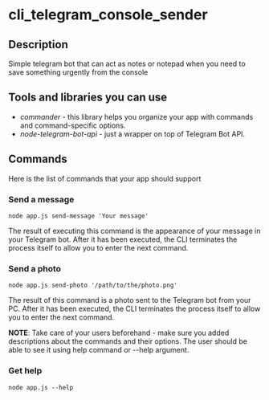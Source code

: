 # cli_telegram_console_sender

## Description
Simple telegram bot that can act as notes or notepad when you need to save something urgently from the console

## Tools and libraries you can use
- *commander* - this library helps you organize your app with commands and command-specific options.
- *node-telegram-bot-api* - just a wrapper on top of Telegram Bot API.

## Commands
Here is the list of commands that your app should support

### Send a message
`node app.js send-message 'Your message'`

The result of executing this command is the appearance of your message in your Telegram bot. After it has been executed, the CLI terminates the process itself to allow you to enter the next command.

### Send a photo
`node app.js send-photo '/path/to/the/photo.png'`

The result of this command is a photo sent to the Telegram bot from your PC. After it has been executed, the CLI terminates the process itself to allow you to enter the next command.

**NOTE**: Take care of your users beforehand - make sure you added descriptions about the commands and their options. The user should be able to see it using help command or --help argument.

### Get help
`node app.js --help`
